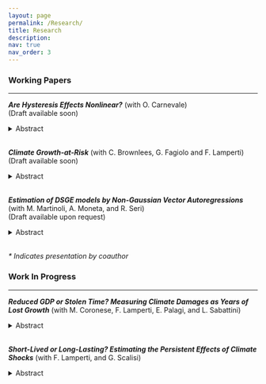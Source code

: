 ```yaml
---
layout: page
permalink: /Research/
title: Research
description:
nav: true
nav_order: 3
---
```


### **Working Papers**

---

**_Are Hysteresis Effects Nonlinear?_** (with O. Carnevale)  
(Draft available soon)

<details>
  <summary>Abstract</summary>
  <p>
    This paper investigates the nonlinear effects of aggregate demand dynamics over medium and long-term horizons, focusing on whether contractionary aggregate demand shocks have distinct long-lasting impacts compared to expansionary shocks (sign dependence). We begin by identifying a long-term demand shock, termed the 'hysteresis' shock, within a structural vector autoregression framework. To assess sign dependence, we employ local projections with a nonlinear transformation of the shock. This methodology is applied to a quarterly U.S. macroeconomic dataset that includes variables related to the productivity and labor market channels of hysteresis.
    Our findings indicate that contractionary shocks tend to have stronger and more persistent adverse effects, particularly on productivity-related outcomes, while expansionary shocks gain relevance over time for labor market variables. When disaggregating by demographic groups, we find more pronounced responses among disadvantaged workers, indicating greater sensitivity to both weak aggregate demand and high-pressure economic conditions.
  </p>
  <p><u>Presented at:</u> 13<sup>th</sup> Conference of the International Association for Applied Econometrics (IAAE 2025, Turin); Trans-Atlantic Doctoral Conference (TADC) at the London Business School (2025)*; 3<sup>rd</sup> UEA Time Series Workshop (2025); Junior Milan Time Series Workshop (2025); 17<sup>th</sup> UniTO-Collegio Carlo Alberto Ph.D. Workshop in Economics (2025)*.</p>
</details>
<br>

**_Climate Growth-at-Risk_** (with C. Brownlees, G. Fagiolo and F. Lamperti)  
(Draft available soon)

<details>
  <summary>Abstract</summary>
  <p><em>Abstract forthcoming.</em></p>
  <p><u>Presented at:</u> Bank of England internal seminar (2025); University of Pisa (2025)*; Workshop on Macroeconomics and Innovation for the Green Transition (2025, Salerno); 18<sup>th</sup> International Conference on Computational and Financial Econometrics (CFE 2024, London); University of Florence (2024)*; 12<sup>th</sup> Annual Conference of the Italian Association of Environmental and Resource Economists (IAERE 2024, Pescara); 29<sup>th</sup> Annual Conference of the European Association of Environmental and Resource Economists (EAERE 2024, Leuven); Econometric Models of Climate Change (EMCC 2024, Cambridge); 4<sup>th</sup> Sailing the Macro Workshop (2024, Ortigia).</p>
</details>
<br>

**_Estimation of DSGE models by Non-Gaussian Vector Autoregressions_** (with M. Martinoli, A. Moneta, and R. Seri)  
(Draft available upon request)

<details>
  <summary>Abstract</summary>
  <p>
    We propose a new impulse response matching procedure for estimating the parameters of a dynamic stochastic general equilibrium (DSGE) model from observed macroeconomic time series. Our estimator hinges on an indirect inference approach in which the auxiliary model is a structural vector autoregressive (SVAR) model. The SVAR model is identified using independent component analysis. A specificity of our approach is that, by using a minimum distance index, we exploit the non-Gaussianity of the observed data, but we allow the model-simulated data to be Gaussian. We derive the asymptotic properties of the estimator and we conduct a Monte Carlo simulation to study the performance of the proposed procedure. Finally, we present an application to a simple New Keynesian DSGE model.
  </p>
  <p><u>Presented at:</u> 35<sup>th</sup> EC<sup>2</sup> Conference; 12<sup>th</sup> Conference of the International Association for Applied Econometrics (IAAE 2024, Tessaloniki)*; 8<sup>th</sup> RCEA Time Series Econometrics Workshop (2025, London)*; 17<sup>th</sup> International Conference on Computational and Financial Econometrics (CFE 2023, Berlin); Italian Congress of Econometrics and Empirical Economics (ICEEE 2023).</p>
</details>
<br>

<p><em>* Indicates presentation by coauthor</em></p>

### **Work In Progress**

---

**_Reduced GDP or Stolen Time? Measuring Climate Damages as Years of Lost Growth_** (with M. Coronese, F. Lamperti, E. Palagi, and L. Sabattini)

<details>
  <summary>Abstract</summary>
  <p><em>Abstract forthcoming.</em></p>
  <p><u>Presented at:</u> 13<sup>th</sup> Annual Conference of the Italian Association of Environmental and Resource Economists (IAERE 2025, Rome).</p>
</details>
<br>

**_Short-Lived or Long-Lasting? Estimating the Persistent Effects of Climate Shocks_** (with F. Lamperti, and G. Scalisi)

<details>
  <summary>Abstract</summary>
  <p><em>Abstract forthcoming.</em></p>
  <p><u>Presented at:</u> <em>Details forthcoming</em></p>
</details>
<br>
